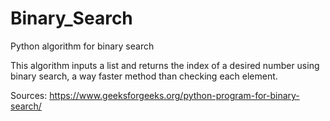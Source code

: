 # Binary_Search
Python algorithm for binary search

This algorithm inputs a list and returns the index of a desired number using binary search, a way faster method than checking each element.

Sources:
https://www.geeksforgeeks.org/python-program-for-binary-search/
